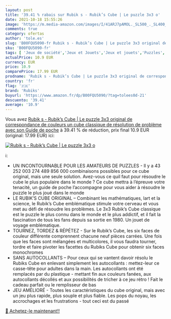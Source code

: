 ```yaml
---
layout: post
title: '39.41 % rabais sur Rubik s - Rubik’s Cube | Le puzzle 3x3 o'
date: 2021-10-18 15:55:26
image: 'https://m.media-amazon.com/images/I/41ARJ7pAMOL._SL500_._SL400_.jpg'
comments: true
category: ofertas
author: 'tole.es'
slug: 'B00FQU5090-fr Rubik s - Rubik’s Cube | Le puzzle 3x3 original de...'
sku: 'B00FQU5090-fr'
tags: [ 'Jeux de société','Jeux et Jouets','Jeux et jouets','Puzzles','rubiks', ]
actualPrice: 10.9 EUR
currency: EUR
price: 10.9
comparePrice: 17.99 EUR
prodname: 'Rubik s - Rubik’s Cube | Le puzzle 3x3 original de correspondance de couleurs  un cube classique de résolution de problème  avec son Guide de poche'
country: 'fr'
flag: '🇫🇷'
brand: 'Rubiks'
buyurl: 'https://www.amazon.fr/dp/B00FQU5090/?tag=tolees0d-21'
descuento: '39.41'
average: '10.9'
---
```


Vous avez [Rubik s - Rubik’s Cube | Le puzzle 3x3 original de correspondance de couleurs  un cube classique de résolution de problème  avec son Guide de poche](https://www.amazon.fr/dp/B00FQU5090/?tag=tolees0d-21)  à  39.41 % de réduction, prix final  10.9 EUR (original: 17.99 EUR) ici:

[![Rubik s - Rubik’s Cube | Le puzzle 3x3 o](https://m.media-amazon.com/images/I/41ARJ7pAMOL._SL500_._SL400_.jpg)](https://www.amazon.fr/dp/B00FQU5090/?tag=tolees0d-21)

ℹ️:

- UN INCONTOURNABLE POUR LES AMATEURS DE PUZZLES - Il y a 43 252 003 274 489 856 000 combinaisons possibles pour ce cube original, mais une seule solution. Avez-vous ce quil faut pour résoudre le cube le plus populaire dans le monde ? Ce cube mettra à l’épreuve votre tenacité, un guide de poche l’accompagne pour vous aider à résoudre le puzzle le plus joué dans le monde
- LE RUBIK’S CUBE ORIGINAL – Combinant les mathématiques, lart et la science, le Rubik’s Cube emblématique stimule votre cerveau et vous met au défi de résoudre les problèmes. Le 3x3 Rubik’s Cube classique est le puzzle le plus connu dans le monde et le plus addictif, et il fait la fascination de tous les fans depuis sa sortie en 1980. Un jouet de voyage emblématique.
- TOURNEZ, TORDEZ & RÉPÉTEZ - Sur le Rubik’s Cube, les six faces de couleur différente comprennent chacune neuf pièces carrées. Une fois que les faces sont mélangées et multicolores, il vous faudra tourner, tordre et faire pivoter les facettes du Rubiks Cube pour obtenir six faces monochromes
- SANS AUTOCOLLANTS – Pour ceux qui se vantent davoir résolu le Rubiks Cube en enlevant simplement les autocollants : mettez-leur ce casse-tête pour adultes dans la main. Les autocollants ont été remplacés par du plastique - mettant fin aux couleurs fanées, aux autocollants décollés et aux possibilités de tricher à ce jeu rétro ! Fait le cadeau parfait ou le remplisseur de bas
- JEU AMÉLIORÉ - Toutes les caractéristiques du cube original, mais avec un jeu plus rapide, plus souple et plus fiable. Les pops du noyau, les accrochages et les frustrations - tout ceci est du passé

[🛒 Achetez-le maintenant!!](https://www.amazon.fr/dp/B00FQU5090/?tag=tolees0d-21)

